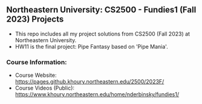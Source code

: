 ## Northeastern University: CS2500 - Fundies1 (Fall 2023) Projects
- This repo includes all my project solutions from CS2500 (Fall 2023) at Northeastern University. 
- HW11 is the final project: Pipe Fantasy based on 'Pipe Mania'.

### Course Information: 
- Course Website: https://pages.github.khoury.northeastern.edu/2500/2023F/
- Course Videos (Public): https://www.khoury.northeastern.edu/home/nderbinsky/fundies1/

